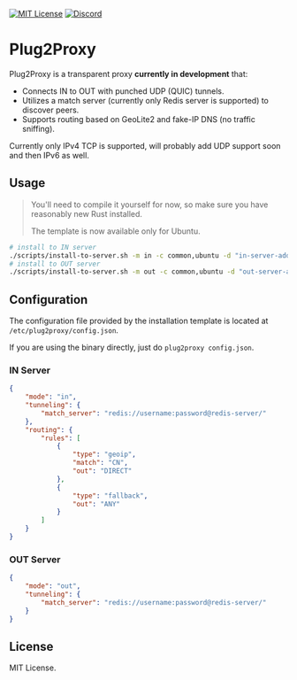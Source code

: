 [![MIT License](https://img.shields.io/badge/license-MIT-0969da?style=flat-square)](./LICENSE)
[![Discord](https://img.shields.io/badge/chat-discord-5662f6?style=flat-square)](https://discord.gg/wEVn2qcf8h)

# Plug2Proxy

Plug2Proxy is a transparent proxy **currently in development** that:

-   Connects IN to OUT with punched UDP (QUIC) tunnels.
-   Utilizes a match server (currently only Redis server is supported) to discover peers.
-   Supports routing based on GeoLite2 and fake-IP DNS (no traffic sniffing).

Currently only IPv4 TCP is supported, will probably add UDP support soon and then IPv6 as well.

## Usage

> You'll need to compile it yourself for now, so make sure you have reasonably new Rust installed.
>
> The template is now available only for Ubuntu.

```sh
# install to IN server
./scripts/install-to-server.sh -m in -c common,ubuntu -d "in-server-address"
# install to OUT server
./scripts/install-to-server.sh -m out -c common,ubuntu -d "out-server-address"
```

## Configuration

The configuration file provided by the installation template is located at `/etc/plug2proxy/config.json`.

If you are using the binary directly, just do `plug2proxy config.json`.

### IN Server

```json
{
    "mode": "in",
    "tunneling": {
        "match_server": "redis://username:password@redis-server/"
    },
    "routing": {
        "rules": [
            {
                "type": "geoip",
                "match": "CN",
                "out": "DIRECT"
            },
            {
                "type": "fallback",
                "out": "ANY"
            }
        ]
    }
}
```

### OUT Server

```json
{
    "mode": "out",
    "tunneling": {
        "match_server": "redis://username:password@redis-server/"
    }
}
```

## License

MIT License.
